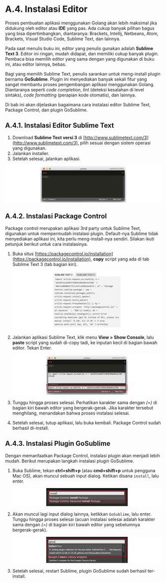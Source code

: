 # A.4. Instalasi Editor

Proses pembuatan aplikasi menggunakan Golang akan lebih maksimal jika didukung oleh editor atau **IDE** yang pas. Ada cukup banyak pilihan bagus yang bisa dipertimbangkan, diantaranya: Brackets, Intellij, Netbeans, Atom, Brackets, Visual Studio Code, Sublime Text, dan lainnya.

Pada saat menulis buku ini, editor yang penulis gunakan adalah **Sublime Text 3**. Editor ini ringan, mudah didapat, dan memiliki cukup banyak plugin. Pembaca bisa memilih editor yang sama dengan yang digunakan di buku ini, atau editor lainnya, bebas.

Bagi yang memilih Sublime Text, penulis sarankan untuk meng-install plugin bernama **GoSublime**. Plugin ini menyediakan banyak sekali fitur yang sangat membantu proses pengembangan aplikasi menggunakan Golang. Diantaranya seperti *code completion*, *lint* (deteksi kesalahan di level sintaks), *code formatting* (perapian kode otomatis), dan lainnya.

Di bab ini akan dijelaskan bagaimana cara instalasi editor Sublime Text, Package Control, dan plugin GoSublime.

## A.4.1. Instalasi Editor Sublime Text

 1. Download **Sublime Text versi 3** di [http://www.sublimetext.com/3](http://www.sublimetext.com/3), pilih sesuai dengan sistem operasi yang digunakan.
 2. Jalankan installer.
 3. Setelah selesai, jalankan aplikasi.

![Tampilan Sublime Text 3](images/A.4_1_sublime_text.png)

## A.4.2. Instalasi Package Control

Package control merupakan aplikasi 3rd party untuk Sublime Text, digunakan untuk mempermudah instalasi plugin. Default-nya Sublime tidak menyediakan aplikasi ini, kita perlu meng-install-nya sendiri. Silakan ikuti petunjuk berikut untuk cara instalasinya.

 1. Buka situs [https://packagecontrol.io/installation](https://packagecontrol.io/installation), **copy** script yang ada di tab Sublime Text 3 (tab bagian kiri).

    ![Copy script instalasi plugin](images/A.4_5_plugin_control_code.png)

 2. Jalankan aplikasi Sublime Text, klik menu **View > Show Console**, lalu **paste** script yang sudah di-copy tadi, ke inputan kecil di bagian bawah editor. Tekan Enter.

    ![Show console, paste script instalasi package control](images/A.4_2_install_package_control.png)

 3. Tunggu hingga proses selesai. Perhatikan karakter sama dengan *(=)* di bagian kiri bawah editor yang bergerak-gerak. Jika karakter tersebut menghilang, menandakan bahwa proses instalasi selesai.

 4. Setelah selesai, tutup aplikasi, lalu buka kembali. Package Control sudah berhasil di-install.

## A.4.3. Instalasi Plugin GoSublime

Dengan memanfaatkan Package Control, instalasi plugin akan menjadi lebih mudah. Berikut merupakan langkah instalasi plugin GoSublime.

 1. Buka Sublime, tekan **ctrl+shift+p** (atau **cmd+shift+p** untuk pengguna Mac OS), akan muncul sebuah input dialog. Ketikan disana `install`, lalu enter.

    ![Cara menjalankan package control](images/A.4_3_install_plugin.png)

 2. Akan muncul lagi input dialog lainnya, ketikkan `GoSublime`, lalu enter. Tunggu hingga proses selesai (acuan instalasi selesai adalah karakter sama dengan *(=)* di bagian kiri bawah editor yang sebelumnya bergerak-gerak).

    ![Cara meng-install GoSublime](images/A.4_4_install_gosublime.png)

 3. Setelah selesai, restart Sublime, plugin GoSublime sudah berhasil ter-install.
